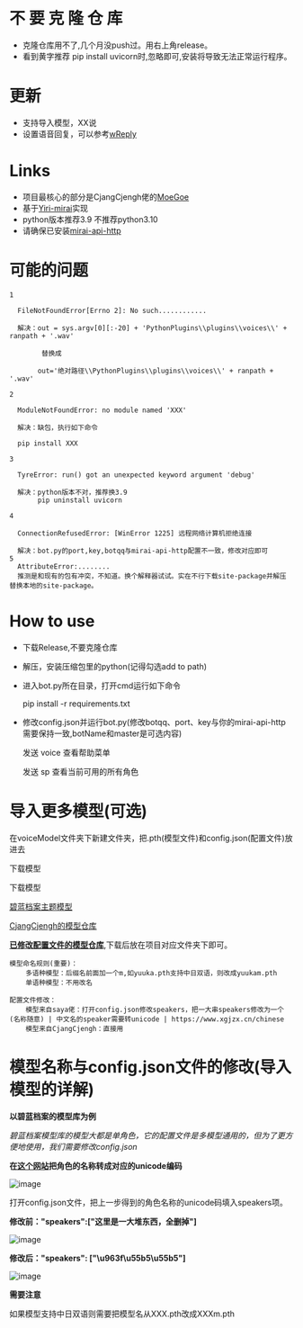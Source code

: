 # 不 要 克 隆 仓 库
- 克隆仓库用不了,几个月没push过。用右上角release。
- 看到黄字推荐 pip install uvicorn时,忽略即可,安装将导致无法正常运行程序。
# 更新
- 支持导入模型，XX说
- 设置语音回复，可以参考[wReply](https://github.com/avilliai/wReply)

# Links
- 项目最核心的部分是CjangCjengh佬的[MoeGoe](https://github.com/CjangCjengh/MoeGoe)
- 基于[Yiri-mirai](https://github.com/YiriMiraiProject/YiriMirai)实现
- python版本推荐3.9  不推荐python3.10
- 请确保已安装[mirai-api-http](https://github.com/project-mirai/mirai-api-http)


# 可能的问题

    1
    
      FileNotFoundError[Errno 2]: No such............ 
      
      解决：out = sys.argv[0][:-20] + 'PythonPlugins\\plugins\\voices\\' + ranpath + '.wav'
      
            替换成
            
           out='绝对路径\\PythonPlugins\\plugins\\voices\\' + ranpath + '.wav'
           
    2
    
      ModuleNotFoundError: no module named 'XXX'
      
      解决：缺包，执行如下命令 
      
      pip install XXX
      
    3
    
      TyreError: run() got an unexpected keyword argument 'debug'
      
      解决：python版本不对，推荐换3.9
           pip uninstall uvicorn
      
    4
    
      ConnectionRefusedError: [WinError 1225] 远程网络计算机拒绝连接
      
      解决：bot.py的port,key,botqq与mirai-api-http配置不一致，修改对应即可
    5
      AttributeError:........
      推测是和现有的包有冲突，不知道。换个解释器试试。实在不行下载site-package并解压替换本地的site-package。
      
# How to use
 - 下载Release,不要克隆仓库
 
 - 解压，安装压缩包里的python(记得勾选add to path)

 - 进入bot.py所在目录，打开cmd运行如下命令

   	pip install -r requirements.txt

 - 修改config.json并运行bot.py(修改botqq、port、key与你的mirai-api-http需要保持一致,botName和master是可选内容)

	发送 voice 查看帮助菜单

	发送 sp 查看当前可用的所有角色

# 导入更多模型(可选)

在voiceModel文件夹下新建文件夹，把.pth(模型文件)和config.json(配置文件)放进去

下载模型
        
下载模型
        
[碧蓝档案主题模型](https://www.bilibili.com/video/BV1wG4y1M7SL/?spm_id_from=333.999.0.0)
            
[CjangCjengh的模型仓库](https://github.com/CjangCjengh/TTSModels)

[**已修改配置文件的模型仓库**](https://pan.baidu.com/s/1bEbDMv0Ysj0cRmwHi6WAyA?pwd=9rmj),下载后放在项目对应文件夹下即可。
            

	模型命名规则(重要)：
		多语种模型：后缀名前面加一个m,如yuuka.pth支持中日双语，则改成yuukam.pth
		单语种模型：不用改名

	配置文件修改：
		模型来自saya佬：打开config.json修改speakers，把一大串speakers修改为一个(名称随意) | 中文名的speaker需要转unicode | https://www.xgjzx.cn/chinese
		模型来自CjangCjengh：直接用
		
# 模型名称与config.json文件的修改(导入模型的详解)

**以碧蓝档案的模型库为例**

*碧蓝档案模型库的模型大都是单角色，它的配置文件是多模型通用的，但为了更方便地使用，我们需要修改config.json*

**在[这个网站](https://www.xgjzx.cn/chinese)把角色的名称转成对应的unicode编码**

![image](https://user-images.githubusercontent.com/99066610/223444528-6095f225-f9f6-4154-af3b-ecfd120fd563.png)


打开config.json文件，把上一步得到的角色名称的unicode码填入speakers项。

**修改前："speakers":["这里是一大堆东西，全删掉"]**

![image](https://user-images.githubusercontent.com/99066610/223444630-8c5e2a02-df4d-488a-954d-a68c92d3e491.png)


**修改后："speakers": ["\u963f\u55b5\u55b5"]**

![image](https://user-images.githubusercontent.com/99066610/223444725-4a6fe6f6-9225-4cd4-aa1b-7277b92d89f9.png)


**需要注意**

如果模型支持中日双语则需要把模型名从XXX.pth改成XXXm.pth
